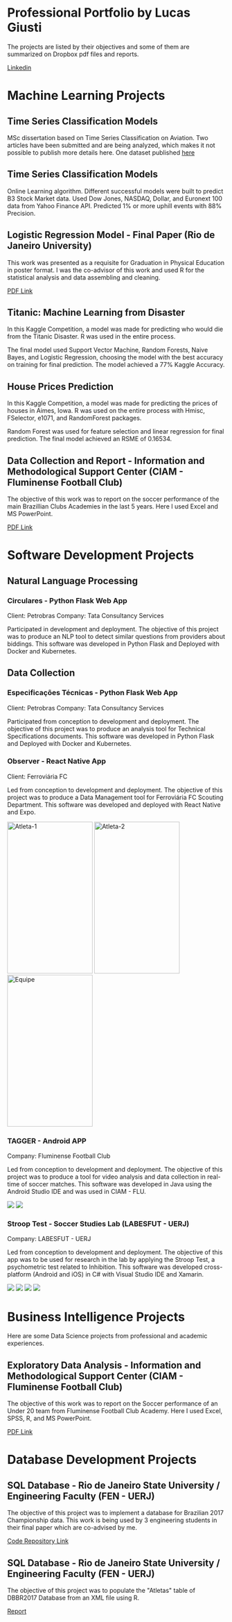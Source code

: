 # Professional Portfolio by Lucas Giusti

The projects are listed by their objectives and some of them are summarized on Dropbox pdf files and reports.

[Linkedin](www.linkedin.com/in/lucas-tavares92)

# Machine Learning Projects

## Time Series Classification Models

MSc dissertation based on Time Series Classification on Aviation.
Two articles have been submitted and are being analyzed, which makes it not possible to publish more details here.
One dataset published [here](http://dx.doi.org/10.21227/k10b-qn21)

## Time Series Classification Models

Online Learning algorithm.
Different successful models were built to predict B3 Stock Market data.
Used Dow Jones, NASDAQ, Dollar, and Euronext 100 data from Yahoo Finance API.
Predicted 1% or more uphill events with 88% Precision.

## Logistic Regression Model - Final Paper (Rio de Janeiro  University)

This work was presented as a requisite for Graduation in Physical Education in poster format.
I was the co-advisor of this work and used R for the statistical analysis and data assembling and cleaning.

[PDF Link](https://www.dropbox.com/s/nlnviymo64mx1hw/Poster%20-%20Lucas%20Tavares.pdf?dl=0)

## Titanic: Machine Learning from Disaster

In this Kaggle Competition, a model was made for predicting who would die from the Titanic Disaster.
R was used in the entire process.

The final model used Support Vector Machine, Random Forests, Naive Bayes, and Logistic Regression, choosing the model with the best accuracy on training for final prediction. The model achieved a 77% Kaggle Accuracy.

## House Prices Prediction

In this Kaggle Competition, a model was made for predicting the prices of houses in Aimes, Iowa.
R was used on the entire process with Hmisc, FSelector, e1071, and RandomForest packages.

Random Forest was used for feature selection and linear regression for final prediction. The final model achieved an RSME of 0.16534.

## Data Collection and Report - Information and Methodological Support Center (CIAM - Fluminense Football Club)

The objective of this work was to report on the soccer performance of the main Brazillian Clubs Academies in the last 5 years.
Here I used Excel and MS PowerPoint.

[PDF Link](https://www.dropbox.com/s/t0qz83mvttsaj2m/Relat%C3%B3rio%20Base%20Brasil.pdf?dl=0)

# Software Development Projects

## Natural Language Processing

### Circulares - Python Flask Web App
Client: Petrobras
Company: Tata Consultancy Services

Participated in development and deployment.
The objective of this project was to produce an NLP tool to detect similar questions from providers about biddings.
This software was developed in Python Flask and Deployed with Docker and Kubernetes.

## Data Collection

### Especificações Técnicas - Python Flask Web App
Client: Petrobras
Company: Tata Consultancy Services

Participated from conception to development and deployment.
The objective of this project was to produce an analysis tool for Technical Specifications documents.
This software was developed in Python Flask and Deployed with Docker and Kubernetes.

### Observer - React Native App
Client: Ferroviária FC

Led from conception to development and deployment.
The objective of this project was to produce a Data Management tool for Ferroviária FC Scouting Department.
This software was developed and deployed with React Native and Expo.

<a href="https://ibb.co/2g68TnV"><img src="https://i.ibb.co/TmTKsvj/Atleta-1.jpg" alt="Atleta-1" border="0" width="197" height="350"></a>
<a href="https://ibb.co/GdXgG4q"><img src="https://i.ibb.co/XW9m6rq/Atleta-2.jpg" alt="Atleta-2" border="0" width="197" height="350"></a>
<a href="https://ibb.co/zQMcPSQ"><img src="https://i.ibb.co/9cDXyqc/Equipe.jpg" alt="Equipe" border="0" width="197" height="350"></a>

### TAGGER - Android APP
Company: Fluminense Football Club

Led from conception to development and deployment.
The objective of this project was to produce a tool for video analysis and data collection in real-time of soccer matches.
This software was developed in Java using the Android Studio IDE and was used in CIAM - FLU.

![](https://image.ibb.co/bF2z0e/Screenshot_2018_07_27_14_33_24.png) ![](https://image.ibb.co/dybj0e/Screenshot_2018_07_27_14_38_08.png)

### Stroop Test - Soccer Studies Lab (LABESFUT - UERJ)
Company: LABESFUT - UERJ

Led from conception to development and deployment.
The objective of this app was to be used for research in the lab by applying the Stroop Test, a psychometric test related to Inhibition.
This software was developed cross-platform (Android and iOS) in C# with Visual Studio IDE and Xamarin.

![](https://image.ibb.co/gvjvO9/Screenshot_2018_08_16_08_40_13.png) ![](https://image.ibb.co/cwEjGU/Screenshot_2018_08_16_08_40_33.png)
![](https://image.ibb.co/cE3BwU/Screenshot_2018_08_16_08_41_21.png)  ![](https://image.ibb.co/gzaPGU/Screenshot_2018_08_16_08_41_28.png)

# Business Intelligence Projects

Here are some Data Science projects from professional and academic experiences.

## Exploratory Data Analysis - Information and Methodological Support Center (CIAM - Fluminense Football Club)

The objective of this work was to report on the Soccer performance of an Under 20 team from Fluminense Football Club Academy.
Here I used Excel, SPSS, R, and MS PowerPoint.

[PDF Link](https://www.dropbox.com/s/yxjkhofptt0eell/Relat%C3%B3rio%20TG%20S20.pdf?dl=0)

# Database Development Projects

## SQL Database - Rio de Janeiro State University / Engineering Faculty (FEN - UERJ)

The objective of this project was to implement a database for Brazilian 2017 Championship data. This work is being used by 3 engineering students in their final paper which are co-advised by me.

[Code Repository Link](https://github.com/lucasgiutavares/lgtavares/commit/ebbea002121d807633bed75a274b0a34f0eeef68)

## SQL Database - Rio de Janeiro State University / Engineering Faculty (FEN - UERJ)

The objective of this project was to populate the "Atletas" table of DBBR2017 Database from an XML file using R.

[Report](https://rawgit.com/lucasgiutavares/lgtavares/master/Populating%20DB.html)
